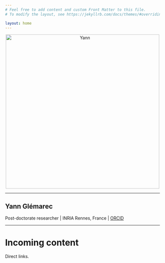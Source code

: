 ```yaml
---
# Feel free to add content and custom Front Matter to this file.
# To modify the layout, see https://jekyllrb.com/docs/themes/#overriding-theme-defaults

layout: home
---
```



<p style="text-align: center;">
  <img src="{{ '/pictures/yann.jpg' | relative_url }}" alt="Yann" style="display: block; margin: 0 auto; width: 500px;"	 />
</p>

---

## Yann Glémarec

Post-doctorate researcher | INRIA Rennes, France | [ORCID](https://orcid.org/0000-0003-1717-6048) 

--- 

# Incoming content

Direct links.